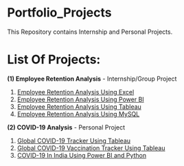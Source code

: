 # Portfolio_Projects

This Repository contains Internship and Personal Projects.

# List Of Projects:
**(1) Employee Retention Analysis** - Internship/Group Project
1. [Employee Retention Analysis Using Excel](https://github.com/DA-dipali/Portfolio_Projects/tree/main/Employee%20Retention%20Analysis/HR%20AnalyticsExcel)
2. [Employee Retention Analysis Using Power BI](https://app.powerbi.com/groups/me/reports/861f2684-40b6-4f25-be0d-aa2345991ff6/ReportSection69f3c90baccee8c96730?experience=power-bi)
3. [Employee Retention Analysis Using Tableau](https://public.tableau.com/app/profile/dipali.hiremani/viz/EmpRetFinal/Dashboard2?publish=yes)
4. [Employee Retention Analysis Using MySQL](https://github.com/DA-dipali/Portfolio_Projects/tree/main/Employee%20Retention%20Analysis/HR%20Analytics%20SQL)

 **(2) COVID-19 Analysis** - Personal Project
1. [Global COVID-19 Tracker Using Tableau](https://public.tableau.com/app/profile/dipali.hiremani/viz/covid_impact/Dashboard1)
2. [Global COVID-19 Vaccination Tracker Using Tableau](https://public.tableau.com/app/profile/dipali.hiremani/viz/Covid_Vaccination_Tracker/Dashboard1)
3. [COVID-19 In India Using Power BI and Python](https://app.powerbi.com/groups/me/reports/249ce6da-fee4-4a0c-9d15-726d59aa73e6/ReportSection7e9afd357ec13e8c007a?experience=power-bi)



